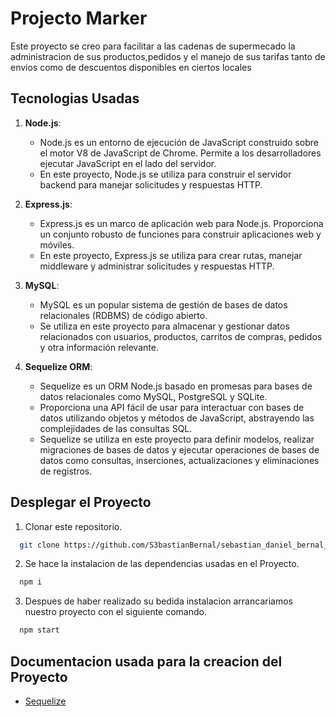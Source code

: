 
# Projecto Marker

Este proyecto se creo para facilitar a las cadenas de supermecado la administracion de sus productos,pedidos y el manejo de sus tarifas tanto de envios como de descuentos disponibles en ciertos locales


## Tecnologias Usadas

1. **Node.js**:
   - Node.js es un entorno de ejecución de JavaScript construido sobre el motor V8 de JavaScript de Chrome. Permite a los desarrolladores ejecutar JavaScript en el lado del servidor.
   - En este proyecto, Node.js se utiliza para construir el servidor backend para manejar solicitudes y respuestas HTTP.

2. **Express.js**:
   - Express.js es un marco de aplicación web para Node.js. Proporciona un conjunto robusto de funciones para construir aplicaciones web y móviles.
   - En este proyecto, Express.js se utiliza para crear rutas, manejar middleware y administrar solicitudes y respuestas HTTP.

3. **MySQL**:
   - MySQL es un popular sistema de gestión de bases de datos relacionales (RDBMS) de código abierto.
   - Se utiliza en este proyecto para almacenar y gestionar datos relacionados con usuarios, productos, carritos de compras, pedidos y otra información relevante.

4. **Sequelize ORM**:
   - Sequelize es un ORM Node.js basado en promesas para bases de datos relacionales como MySQL, PostgreSQL y SQLite.
   - Proporciona una API fácil de usar para interactuar con bases de datos utilizando objetos y métodos de JavaScript, abstrayendo las complejidades de las consultas SQL.
   - Sequelize se utiliza en este proyecto para definir modelos, realizar migraciones de bases de datos y ejecutar operaciones de bases de datos como consultas, inserciones, actualizaciones y eliminaciones de registros.



## Desplegar el Proyecto

1. Clonar este repositorio.
```bash
  git clone https://github.com/S3bastianBernal/sebastian_daniel_bernal_prueba_nodeJS.git
```

2. Se hace la instalacion de las dependencias usadas en el Proyecto.
```bash
  npm i
```

3. Despues de haber realizado su bedida instalacion arrancariamos nuestro proyecto con el siguiente comando.
```bash
  npm start
```


## Documentacion usada para la creacion del Proyecto

 - [Sequelize](https://sequelize.org/docs/v6/)


